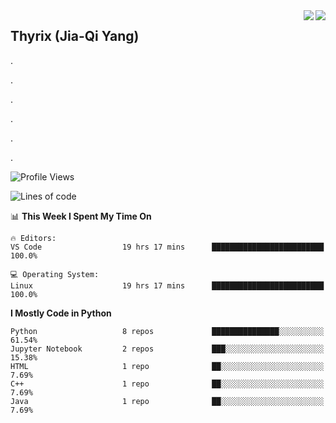 <a href="#">
<img align="right" src='https://github-readme-stats.vercel.app/api?username=ThyrixYang&show_icons=true'>
</a>
<a href="#">
<img align="right" src='https://github-readme-stats.vercel.app/api/wakatime?username=thyrix'>
</a>

## Thyrix (Jia-Qi Yang)

.

.

.

.

.

.

<!--START_SECTION:waka-->
![Profile Views](http://img.shields.io/badge/Profile%20Views-49-blue)

![Lines of code](https://img.shields.io/badge/From%20Hello%20World%20I%27ve%20Written-223492%20lines%20of%20code-blue)

📊 **This Week I Spent My Time On** 

```text
🔥 Editors: 
VS Code                  19 hrs 17 mins      █████████████████████████   100.0%

💻 Operating System: 
Linux                    19 hrs 17 mins      █████████████████████████   100.0%

```

**I Mostly Code in Python** 

```text
Python                   8 repos             ███████████████░░░░░░░░░░   61.54% 
Jupyter Notebook         2 repos             ███░░░░░░░░░░░░░░░░░░░░░░   15.38% 
HTML                     1 repo              ██░░░░░░░░░░░░░░░░░░░░░░░   7.69% 
C++                      1 repo              ██░░░░░░░░░░░░░░░░░░░░░░░   7.69% 
Java                     1 repo              ██░░░░░░░░░░░░░░░░░░░░░░░   7.69%

```



<!--END_SECTION:waka-->
